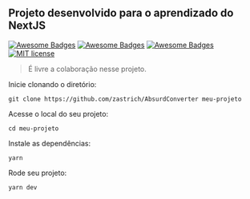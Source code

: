 
## Projeto desenvolvido para o aprendizado do NextJS

[![Awesome Badges](https://img.shields.io/badge/use-nextjs%209.3.5-green.svg)](https://nextjs.org/) [![Awesome Badges](https://img.shields.io/badge/use-prisma%202.0.0-1a202c.svg)](https://www.prisma.io/) [![Awesome Badges](https://img.shields.io/badge/by-zastrich-red.svg)](https://code200.com.br/) [![MIT license](https://img.shields.io/badge/License-MIT-blue.svg)](https://lbesson.mit-license.org/)


> É livre a colaboração nesse projeto.

Inicie clonando o diretório:

    git clone https://github.com/zastrich/AbsurdConverter meu-projeto

Acesse o local do seu projeto:

    cd meu-projeto

Instale as dependências:

    yarn

Rode seu projeto:

    yarn dev
